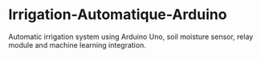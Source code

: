 # Irrigation-Automatique-Arduino
Automatic irrigation system using Arduino Uno, soil moisture sensor, relay module and machine learning integration.
